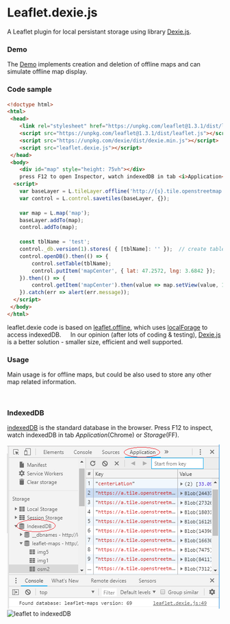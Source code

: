 Leaflet.dexie.js
================
A Leaflet plugin for local persistant storage using library [Dexie.js](https://github.com/dfahlander/Dexie.js).

### Demo
The [Demo](index.html) implements creation and deletion of offline maps and can simulate offline map display.

### Code sample
```html
<!doctype html>
<html>
 <head>
	<link rel="stylesheet" href="https://unpkg.com/leaflet@1.3.1/dist/leaflet.css" />
	<script src="https://unpkg.com/leaflet@1.3.1/dist/leaflet.js"></script>   
	<script src="https://unpkg.com/dexie/dist/dexie.min.js"></script>
	<script src="leaflet.dexie.js"></script>
 </head>
 <body>
	<div id="map" style="height: 75vh"></div>
	press F12 to open Inspector, watch indexedDB in tab <i>Application</i>(Chrome) or <i>Storage</i>(FF)
  <script>
	var baseLayer = L.tileLayer.offline('http://{s}.tile.openstreetmap.org/{z}/{x}/{y}.png', { subdomains: 'abc', maxZoom: 16});
	var control = L.control.savetiles(baseLayer, {});

	var map = L.map('map');
	baseLayer.addTo(map);
	control.addTo(map);

	const tblName = 'test';
	control._db.version(1).stores( { [tblName]: '' });	// create table
	control.openDB().then(() => {
		control.setTable(tblName);
		control.putItem('mapCenter', { lat: 47.2572, lng: 3.6842 });		// write
	}).then(() => {
		control.getItem('mapCenter').then(value => map.setView(value, 14));	// read
	}).catch(err => alert(err.message));
  </script>
 </body>
</html>
```

leaflet.dexie code is based on [leaflet.offline](https://github.com/allartk/leaflet.offline), which uses [localForage](https://github.com/localForage/localForage) to access indexedDB. 
&emsp; In our opinion (after lots of coding & testing), [Dexie.js](https://github.com/dfahlander/Dexie.js) is a better solution - smaller size, efficient and well supported.

### Usage
Main usage is for offline maps, but could be also used to store any other map related information.

&emsp;

### IndexedDB
[indexedDB](https://developer.mozilla.org/en-US/docs/Web/API/IndexedDB_API) is the standard database in the browser.
Press F12 to inspect, watch indexedDB in tab *Application*(Chrome) or *Storage*(FF).

![indexedDB table](devtools.png)
![leaflet to indexedDB](leadex.png)

